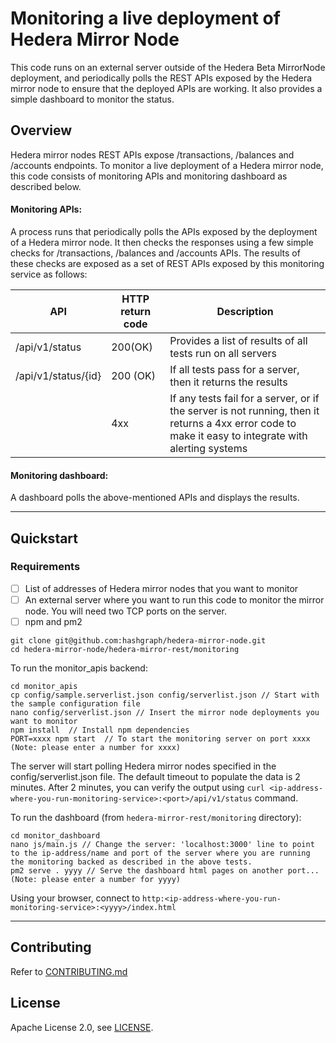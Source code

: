 # Monitoring a live deployment of Hedera Mirror Node

This code runs on an external server outside of the Hedera Beta MirrorNode deployment, and periodically polls the REST APIs exposed by the Hedera mirror node to ensure that the deployed APIs are working.
It also provides a simple dashboard to monitor the status.

## Overview

Hedera mirror nodes REST APIs expose /transactions, /balances and /accounts endpoints.
To monitor a live deployment of a Hedera mirror node, this code consists of monitoring APIs and monitoring dashboard as described below.

#### Monitoring APIs:

A process runs that periodically polls the APIs exposed by the deployment of a Hedera mirror node.
It then checks the responses using a few simple checks for /transactions, /balances and /accounts APIs.
The results of these checks are exposed as a set of REST APIs exposed by this monitoring service as follows:

| API                 | HTTP return code | Description                                                                                                                                          |
| ------------------- | ---------------- | ---------------------------------------------------------------------------------------------------------------------------------------------------- |
| /api/v1/status      | 200(OK)          | Provides a list of results of all tests run on all servers                                                                                           |
| /api/v1/status/{id} | 200 (OK)         | If all tests pass for a server, then it returns the results                                                                                          |
|                     | 4xx              | If any tests fail for a server, or if the server is not running, then it returns a 4xx error code to make it easy to integrate with alerting systems |

#### Monitoring dashboard:

A dashboard polls the above-mentioned APIs and displays the results.

---

## Quickstart

### Requirements

-   [ ] List of addresses of Hedera mirror nodes that you want to monitor
-   [ ] An external server where you want to run this code to monitor the mirror node. You will need two TCP ports on the server.
-   [ ] npm and pm2

```
git clone git@github.com:hashgraph/hedera-mirror-node.git
cd hedera-mirror-node/hedera-mirror-rest/monitoring
```

To run the monitor_apis backend:

```
cd monitor_apis
cp config/sample.serverlist.json config/serverlist.json // Start with the sample configuration file
nano config/serverlist.json // Insert the mirror node deployments you want to monitor
npm install  // Install npm dependencies
PORT=xxxx npm start  // To start the monitoring server on port xxxx (Note: please enter a number for xxxx)
```

The server will start polling Hedera mirror nodes specified in the config/serverlist.json file.
The default timeout to populate the data is 2 minutes. After 2 minutes, you can verify the output using `curl <ip-address-where-you-run-monitoring-service>:<port>/api/v1/status` command.

To run the dashboard (from `hedera-mirror-rest/monitoring` directory):

```
cd monitor_dashboard
nano js/main.js // Change the server: 'localhost:3000' line to point to the ip-address/name and port of the server where you are running the monitoring backed as described in the above tests.
pm2 serve . yyyy // Serve the dashboard html pages on another port...(Note: please enter a number for yyyy)
```

Using your browser, connect to `http:<ip-address-where-you-run-monitoring-service>:<yyyy>/index.html`

---

## Contributing

Refer to [CONTRIBUTING.md](CONTRIBUTING.md)

## License

Apache License 2.0, see [LICENSE](LICENSE).
